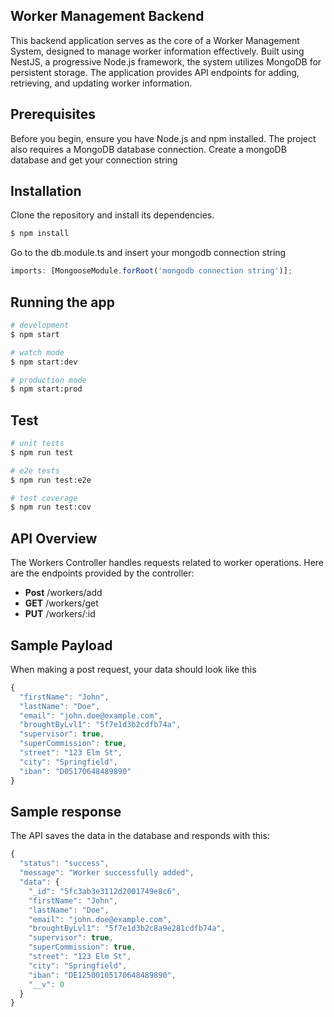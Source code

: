 ## Worker Management Backend

This backend application serves as the core of a Worker Management System, designed to manage worker information effectively. Built using NestJS, a progressive Node.js framework, the system utilizes MongoDB for persistent storage. The application provides API endpoints for adding, retrieving, and updating worker information.

## Prerequisites

Before you begin, ensure you have Node.js and npm installed. The project also requires a MongoDB database connection. Create a mongoDB database and get your connection string

## Installation

Clone the repository and install its dependencies.

```bash
$ npm install
```

Go to the db.module.ts and insert your mongodb connection string

```js
imports: [MongooseModule.forRoot('mongodb connection string')];
```

## Running the app

```bash
# development
$ npm start

# watch mode
$ npm start:dev

# production mode
$ npm start:prod
```

## Test

```bash
# unit tests
$ npm run test

# e2e tests
$ npm run test:e2e

# test coverage
$ npm run test:cov
```

## API Overview

The Workers Controller handles requests related to worker operations. Here are the endpoints provided by the controller:

- **Post** /workers/add
- **GET** /workers/get
- **PUT** /workers/:id

## Sample Payload

When making a post request, your data should look like this

```js
{
  "firstName": "John",
  "lastName": "Doe",
  "email": "john.doe@example.com",
  "broughtByLvl1": "5f7e1d3b2cdfb74a",
  "supervisor": true,
  "superCommission": true,
  "street": "123 Elm St",
  "city": "Springfield",
  "iban": "D05170648489890"
}
```

## Sample response

The API saves the data in the database and responds with this:

```js
{
  "status": "success",
  "message": "Worker successfully added",
  "data": {
    "_id": "5fc3ab3e3112d2001749e8c6",
    "firstName": "John",
    "lastName": "Doe",
    "email": "john.doe@example.com",
    "broughtByLvl1": "5f7e1d3b2c8a9e281cdfb74a",
    "supervisor": true,
    "superCommission": true,
    "street": "123 Elm St",
    "city": "Springfield",
    "iban": "DE12500105170648489890",
    "__v": 0
  }
}
```
